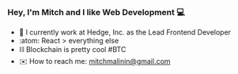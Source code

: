 ### Hey, I'm Mitch and I like Web Development :computer:

- 🦔  I currently work at Hedge, Inc. as the Lead Frontend Developer
- :atom:   React > everything else
- :chains: Blockchain is pretty cool #BTC
- :envelope:   How to reach me: mitchmalinin@gmail.com
